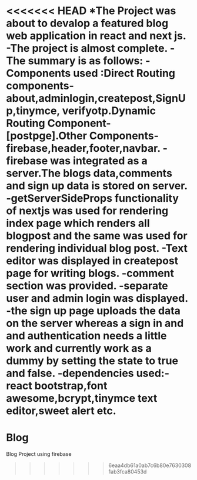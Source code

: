 <<<<<<< HEAD
*The Project was about to devalop a featured blog web application in react and next js.
-The project is almost complete.
-The summary is as follows:
-Components used :Direct Routing components-about,adminlogin,createpost,SignUp,tinymce,  verifyotp.Dynamic Routing Component-[postpge].Other Components-firebase,header,footer,navbar.
-firebase was integrated as a server.The blogs data,comments and sign up data is stored on server.
-getServerSideProps functionality of nextjs was used for rendering index page which renders all blogpost and the same was used for rendering individual blog post.
-Text editor was displayed in createpost page for writing blogs.
-comment section was provided.
-separate user and admin login was displayed.
-the sign up page uploads the data on the server whereas a sign in and and authentication needs a little work and currently work as a dummy by setting the state to true and false.
-dependencies used:-react bootstrap,font awesome,bcrypt,tinymce text editor,sweet alert etc.
=======
# Blog
Blog Project using firebase
>>>>>>> 6eaa4db61a0ab7c6b80e76303081ab3fca80453d

